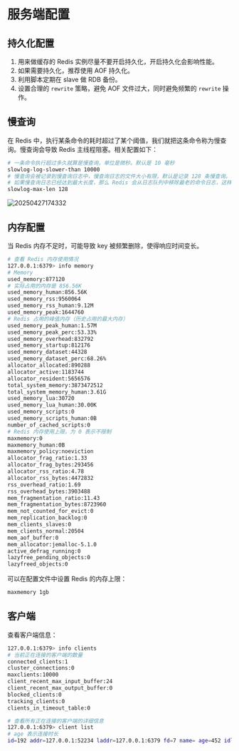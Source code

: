 # 服务端配置

## 持久化配置

1. 用来做缓存的 Redis 实例尽量不要开启持久化，开启持久化会影响性能。
2. 如果需要持久化，推荐使用 AOF 持久化。
3. 利用脚本定期在 slave 做 RDB 备份。
4. 设置合理的 `rewrite` 策略，避免 AOF 文件过大，同时避免频繁的 `rewrite` 操作。

## 慢查询

在 Redis 中，执行某条命令的耗时超过了某个阈值，我们就把这条命令称为慢查询。慢查询会导致 Redis 主线程阻塞。相关配置如下：

```sh
# 一条命令执行超过多久就算是慢查询，单位是微秒。默认是 10 毫秒
slowlog-log-slower-than 10000
# 慢查询会被记录到慢查询日志中，慢查询日志的文件大小有限，默认是记录 128 条慢查询。（慢查询日志存放在内存中）
# 如果慢查询日志已经达到最大长度，那么 Redis 会从日志队列中移除最老的命令日志，这样便能为新的命令日志腾出空间。
slowlog-max-len 128
```

![20250427174332](https://djfmdresources.oss-cn-hangzhou.aliyuncs.com/athena/2025-04-27/20250427174332.png)

## 内存配置

当 Redis 内存不足时，可能导致 key 被频繁删除，使得响应时间变长。

```sh
# 查看 Redis 内存使用情况
127.0.0.1:6379> info memory
# Memory
used_memory:877120
# 实际占用的内存是 856.56K
used_memory_human:856.56K
used_memory_rss:9560064
used_memory_rss_human:9.12M
used_memory_peak:1644760
# Redis 占用的峰值内存（历史占用的最大内存）
used_memory_peak_human:1.57M
used_memory_peak_perc:53.33%
used_memory_overhead:832792
used_memory_startup:812176
used_memory_dataset:44328
used_memory_dataset_perc:68.26%
allocator_allocated:890288
allocator_active:1183744
allocator_resident:5656576
total_system_memory:3873472512
total_system_memory_human:3.61G
used_memory_lua:30720
used_memory_lua_human:30.00K
used_memory_scripts:0
used_memory_scripts_human:0B
number_of_cached_scripts:0
# Redis 内存使用上限，为 0 表示不限制
maxmemory:0
maxmemory_human:0B
maxmemory_policy:noeviction
allocator_frag_ratio:1.33
allocator_frag_bytes:293456
allocator_rss_ratio:4.78
allocator_rss_bytes:4472832
rss_overhead_ratio:1.69
rss_overhead_bytes:3903488
mem_fragmentation_ratio:11.43
mem_fragmentation_bytes:8723960
mem_not_counted_for_evict:0
mem_replication_backlog:0
mem_clients_slaves:0
mem_clients_normal:20504
mem_aof_buffer:0
mem_allocator:jemalloc-5.1.0
active_defrag_running:0
lazyfree_pending_objects:0
lazyfreed_objects:0
```

可以在配置文件中设置 Redis 的内存上限：

```sh
maxmemory 1gb
```

## 客户端

查看客户端信息：

```sh
127.0.0.1:6379> info clients
# 当前正在连接的客户端的数量
connected_clients:1
cluster_connections:0
maxclients:10000
client_recent_max_input_buffer:24
client_recent_max_output_buffer:0
blocked_clients:0
tracking_clients:0
clients_in_timeout_table:0
```
```sh
# 查看所有正在连接的客户端的详细信息
127.0.0.1:6379> client list
# age 表示连接时长
id=192 addr=127.0.0.1:52234 laddr=127.0.0.1:6379 fd=7 name= age=452 idle=0 flags=N db=0 sub=0 psub=0 multi=-1 qbuf=26 qbuf-free=40928 argv-mem=10 obl=0 oll=0 omem=0 tot-mem=61466 events=r cmd=client user=default redir=-1
```
